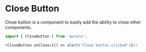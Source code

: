 # Close Button

Close button is a component to easily add the ability to close other components.

```js
import { CloseButton } from 'aurora';

<CloseButton onClose={() => alert('Close button clicked')}/>
```
